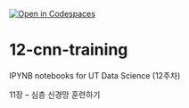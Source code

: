 [![Open in Codespaces](https://classroom.github.com/assets/launch-codespace-2972f46106e565e64193e422d61a12cf1da4916b45550586e14ef0a7c637dd04.svg)](https://classroom.github.com/open-in-codespaces?assignment_repo_id=17250513)
# 12-cnn-training

IPYNB notebooks for UT Data Science (12주차)

11장 – 심층 신경망 훈련하기
